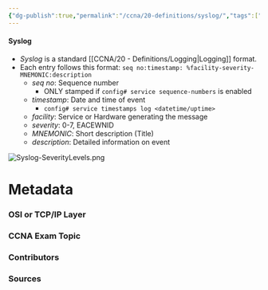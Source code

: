 ```yaml
---
{"dg-publish":true,"permalink":"/ccna/20-definitions/syslog/","tags":["defs_ccna"],"created":"2023-11-04T12:45:23.000-07:00","updated":"2023-11-07T16:01:31.000-08:00"}
---
```


#### Syslog
- *Syslog* is a standard [[CCNA/20 - Definitions/Logging\|Logging]] format. 
- Each entry follows this format: `seq no:timestamp: %facility-severity-MNEMONIC:description`
	- *seq no*: Sequence number
		- ONLY stamped if `config# service sequence-numbers` is enabled
	- *timestamp*: Date and time of event
		- `config# service timestamps log <datetime/uptime>`
	- *facility*: Service or Hardware generating the message
	- *severity*: 0-7, EACEWNID
	- *MNEMONIC*: Short description (Title)
	- *description*: Detailed information on event

![Syslog-SeverityLevels.png](/img/user/Attachments/Syslog-SeverityLevels.png)





# Metadata
### OSI or TCP/IP Layer

### CCNA Exam Topic

### Contributors

### Sources
